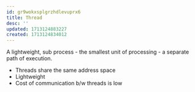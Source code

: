 ```yaml
---
id: gr9wokxsplgrzhdlevuprx6
title: Thread
desc: ''
updated: 1713124883227
created: 1713124834012
---
```



A lightweight, sub process - the smallest unit of processing - a separate path of execution.

- Threads share the same address space
- Lightweight
- Cost of communication b/w threads is low